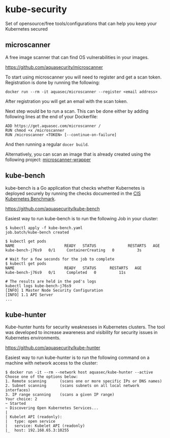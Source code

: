 # kube-security
Set of opensource/free tools/configurations that can help you keep your Kubernetes secured

## microscanner
A free image scanner that can find OS vulnerabilities in your images.

https://github.com/aquasecurity/microscanner

To start using microscanner you will need to register and get a scan token.
Registration is done by running the following:

```
docker run --rm -it aquasec/microscanner --register <email address>
```
After registration you will get an email with the scan token.

Next step would be to run a scan. This can be done either by adding following lines at the end of your Dockerfile:

```
ADD https://get.aquasec.com/microscanner /
RUN chmod +x /microscanner
RUN /microscanner <TOKEN> [--continue-on-failure]
```
And then running a regular ```docer build```.

Alternatively, you can scan an image that is already created using the following project:
[microscanner-wrapper](https://github.com/lukebond/microscanner-wrapper) 

## kube-bench
kube-bench is a Go application that checks whether Kubernetes is deployed securely by running the checks documented in the [CIS Kubernetes Benchmark](https://www.cisecurity.org/benchmark/kubernetes/).

https://github.com/aquasecurity/kube-bench

Easiest way to run kube-bench is to run the following Job in your cluster:

```
$ kubectl apply -f kube-bench.yaml
job.batch/kube-bench created

$ kubectl get pods
NAME                      READY   STATUS              RESTARTS   AGE
kube-bench-j76s9   0/1     ContainerCreating   0          3s

# Wait for a few seconds for the job to complete
$ kubectl get pods
NAME                      READY   STATUS      RESTARTS   AGE
kube-bench-j76s9   0/1     Completed   0          11s

# The results are held in the pod's logs
kubectl logs kube-bench-j76s9
[INFO] 1 Master Node Security Configuration
[INFO] 1.1 API Server
...
```

## kube-hunter
Kube-hunter hunts for security weaknesses in Kubernetes clusters. The tool was developed to increase awareness and visibility for security issues in Kubernetes environments. 

https://github.com/aquasecurity/kube-hunter

Easiest way to run kube-hunter is to run the following command on a machine with network access to the cluster:

```
$ docker run -it --rm --network host aquasec/kube-hunter --active
Choose one of the options below:
1. Remote scanning      (scans one or more specific IPs or DNS names)
2. Subnet scanning      (scans subnets on all local network interfaces)
3. IP range scanning    (scans a given IP range)
Your choice: 2
~ Started
~ Discovering Open Kubernetes Services...
|
| Kubelet API (readonly):
|   type: open service
|   service: Kubelet API (readonly)
|_  host: 192.168.65.3:10255
```
